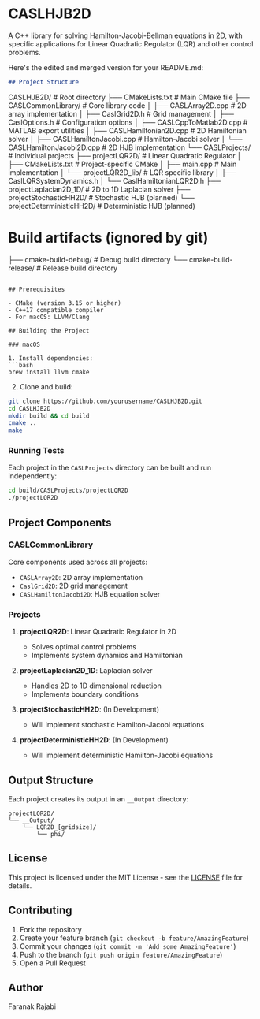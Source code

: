 # CASLHJB2D

A C++ library for solving Hamilton-Jacobi-Bellman equations in 2D, with specific applications for Linear Quadratic Regulator (LQR) and other control problems.

Here's the edited and merged version for your README.md:

```markdown
## Project Structure
```
CASLHJB2D/                  # Root directory
├── CMakeLists.txt         # Main CMake file
├── CASLCommonLibrary/     # Core library code
│   ├── CASLArray2D.cpp           # 2D array implementation
│   ├── CaslGrid2D.h              # Grid management
│   ├── CaslOptions.h             # Configuration options
│   ├── CASLCppToMatlab2D.cpp     # MATLAB export utilities
│   ├── CASLHamiltonian2D.cpp     # 2D Hamiltonian solver
│   ├── CASLHamiltonJacobi.cpp    # Hamilton-Jacobi solver
│   └── CASLHamiltonJacobi2D.cpp  # 2D HJB implementation
└── CASLProjects/          # Individual projects
    ├── projectLQR2D/             # Linear Quadratic Regulator
    │   ├── CMakeLists.txt        # Project-specific CMake
    │   ├── main.cpp              # Main implementation
    │   └── projectLQR2D_lib/     # LQR specific library
    │       ├── CaslLQRSystemDynamics.h
    │       └── CaslHamiltonianLQR2D.h
    ├── projectLaplacian2D_1D/    # 2D to 1D Laplacian solver
    ├── projectStochasticHH2D/    # Stochastic HJB (planned)
    └── projectDeterministicHH2D/ # Deterministic HJB (planned)

# Build artifacts (ignored by git)
├── cmake-build-debug/     # Debug build directory
└── cmake-build-release/   # Release build directory
```

## Prerequisites

- CMake (version 3.15 or higher)
- C++17 compatible compiler
- For macOS: LLVM/Clang

## Building the Project

### macOS

1. Install dependencies:
```bash
brew install llvm cmake
```

2. Clone and build:
```bash
git clone https://github.com/yourusername/CASLHJB2D.git
cd CASLHJB2D
mkdir build && cd build
cmake ..
make
```

### Running Tests

Each project in the `CASLProjects` directory can be built and run independently:

```bash
cd build/CASLProjects/projectLQR2D
./projectLQR2D
```

## Project Components

### CASLCommonLibrary
Core components used across all projects:
- `CASLArray2D`: 2D array implementation
- `CaslGrid2D`: 2D grid management
- `CASLHamiltonJacobi2D`: HJB equation solver

### Projects

1. **projectLQR2D**: Linear Quadratic Regulator in 2D
   - Solves optimal control problems
   - Implements system dynamics and Hamiltonian

2. **projectLaplacian2D_1D**: Laplacian solver
   - Handles 2D to 1D dimensional reduction
   - Implements boundary conditions

3. **projectStochasticHH2D**: (In Development)
   - Will implement stochastic Hamilton-Jacobi equations

4. **projectDeterministicHH2D**: (In Development)
   - Will implement deterministic Hamilton-Jacobi equations

## Output Structure
Each project creates its output in an `__Output` directory:
```
projectLQR2D/
└── __Output/
    └── LQR2D_[gridsize]/
        └── phi/
```

## License

This project is licensed under the MIT License - see the [LICENSE](LICENSE) file for details.

## Contributing

1. Fork the repository
2. Create your feature branch (`git checkout -b feature/AmazingFeature`)
3. Commit your changes (`git commit -m 'Add some AmazingFeature'`)
4. Push to the branch (`git push origin feature/AmazingFeature`)
5. Open a Pull Request

## Author

Faranak Rajabi

